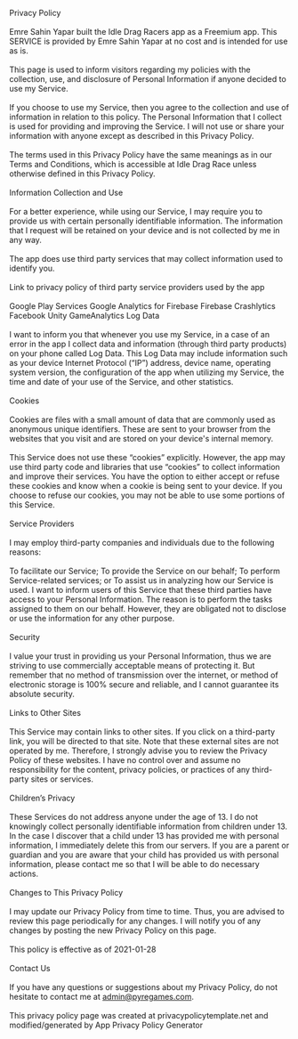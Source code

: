 <!DOCTYPE html>
<html lang="en">
<head>
    <meta charset="UTF-8">
    <meta name="viewport" content="width=device-width, initial-scale=1.0">
    <title>Document</title>
</head>
<body>

Privacy Policy<br>
<br>
Emre Sahin Yapar built the Idle Drag Racers app as a Freemium app. This SERVICE is provided by Emre Sahin Yapar at no cost and is intended for use as is.<br>
<br>
This page is used to inform visitors regarding my policies with the collection, use, and disclosure of Personal Information if anyone decided to use my Service.<br>
<br>
If you choose to use my Service, then you agree to the collection and use of information in relation to this policy. The Personal Information that I collect is used for providing and improving the Service. I will not use or share your information with anyone except as described in this Privacy Policy.<br>
<br>
The terms used in this Privacy Policy have the same meanings as in our Terms and Conditions, which is accessible at Idle Drag Race unless otherwise defined in this Privacy Policy.<br>
<br>
Information Collection and Use<br>
<br>
For a better experience, while using our Service, I may require you to provide us with certain personally identifiable information. The information that I request will be retained on your device and is not collected by me in any way.<br>
<br>
The app does use third party services that may collect information used to identify you.<br>
<br>
Link to privacy policy of third party service providers used by the app<br>
<br>
Google Play Services Google Analytics for Firebase Firebase Crashlytics Facebook Unity GameAnalytics Log Data<br>
<br>
I want to inform you that whenever you use my Service, in a case of an error in the app I collect data and information (through third party products) on your phone called Log Data. This Log Data may include information such as your device Internet Protocol (“IP”) address, device name, operating system version, the configuration of the app when utilizing my Service, the time and date of your use of the Service, and other statistics.<br>
<br>
Cookies<br>
<br>
Cookies are files with a small amount of data that are commonly used as anonymous unique identifiers. These are sent to your browser from the websites that you visit and are stored on your device's internal memory.<br>
<br>
This Service does not use these “cookies” explicitly. However, the app may use third party code and libraries that use “cookies” to collect information and improve their services. You have the option to either accept or refuse these cookies and know when a cookie is being sent to your device. If you choose to refuse our cookies, you may not be able to use some portions of this Service.<br>
<br>
Service Providers<br>
<br>
I may employ third-party companies and individuals due to the following reasons:<br>
<br>
To facilitate our Service; To provide the Service on our behalf; To perform Service-related services; or To assist us in analyzing how our Service is used. I want to inform users of this Service that these third parties have access to your Personal Information. The reason is to perform the tasks assigned to them on our behalf. However, they are obligated not to disclose or use the information for any other purpose.<br>
<br>
Security<br>
<br>
I value your trust in providing us your Personal Information, thus we are striving to use commercially acceptable means of protecting it. But remember that no method of transmission over the internet, or method of electronic storage is 100% secure and reliable, and I cannot guarantee its absolute security.<br>
<br>
Links to Other Sites<br>
<br>
This Service may contain links to other sites. If you click on a third-party link, you will be directed to that site. Note that these external sites are not operated by me. Therefore, I strongly advise you to review the Privacy Policy of these websites. I have no control over and assume no responsibility for the content, privacy policies, or practices of any third-party sites or services.<br>
<br>
Children’s Privacy<br>
<br>
These Services do not address anyone under the age of 13. I do not knowingly collect personally identifiable information from children under 13. In the case I discover that a child under 13 has provided me with personal information, I immediately delete this from our servers. If you are a parent or guardian and you are aware that your child has provided us with personal information, please contact me so that I will be able to do necessary actions.<br>
<br>
Changes to This Privacy Policy<br>
<br>
I may update our Privacy Policy from time to time. Thus, you are advised to review this page periodically for any changes. I will notify you of any changes by posting the new Privacy Policy on this page.<br>
<br>
This policy is effective as of 2021-01-28<br>
<br>
Contact Us<br>
<br>
If you have any questions or suggestions about my Privacy Policy, do not hesitate to contact me at admin@pyregames.com.<br>
<br>
This privacy policy page was created at privacypolicytemplate.net and modified/generated by App Privacy Policy Generator<br>
</body>
</html>
